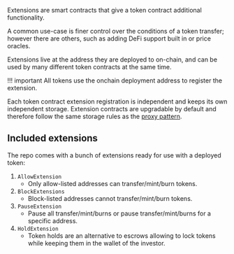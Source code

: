 Extensions are smart contracts that give a token contract additional functionality. 

A common use-case is finer control over the conditions of a token transfer; however there are others, such as adding DeFi support built in or price oracles. 

Extensions live at the address they are deployed to on-chain, and can be used by many different token contracts at the same time. 

!!! important
    All tokens use the onchain deployment address to register the extension.

Each token contract extension registration is independent and keeps its own independent storage. Extension contracts are upgradable by default and therefore follow the same storage rules as the [proxy pattern](https://docs.openzeppelin.com/upgrades-plugins/1.x/proxies#storage-collisions-between-implementation-versions).

## Included extensions

The repo comes with a bunch of extensions ready for use with a deployed token:

1. `AllowExtension`
    - Only allow-listed addresses can transfer/mint/burn tokens.
1. `BlockExtensions`
    - Block-listed addresses cannot transfer/mint/burn tokens.
1. `PauseExtension`
    - Pause all transfer/mint/burns or pause transfer/mint/burns for a specific address.
1. `HoldExtension`
    - Token holds are an alternative to escrows allowing to lock tokens while keeping them in the wallet of the investor.


